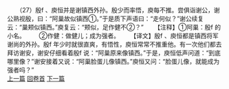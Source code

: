 　　（27）殷f 、庾恒并是谢镇西外孙。殷少而率悟，庾每不推。尝俱诣谢公，谢公熟视殷，曰：“阿巢故似镇西①。”于是质下声语曰：“走何似？”谢公续复云：“巢颊似镇西。”庾复云：“颊似，足作健不②？”
　　【注释】①阿巢：殷f 的小名。
　　②作健：做健儿；成为强者。
　　【译文】殷f 、庾恒都是镇西将军谢尚的外孙。殷f 年少时就很直爽，有悟性，庾恒常常不推重他。有一次他们都去拜访谢安，谢安仔细看着殷f 说：“阿巢原来像镇西。”于是，庾恒低声问道：“到底哪里像？”谢安接着又说：“阿巢脸蛋儿像镇西。”庾恒又问：“脸蛋儿像，就能成为强者吗？”
<br>[上一篇](26_26) [回卷首](26_00) [下一篇](26_28)

